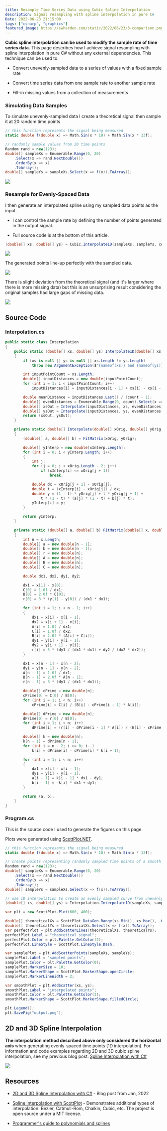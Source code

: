 ```yaml
---
title: Resample Time Series Data using Cubic Spline Interpolation
description: Signal resampling with spline interpolation in pure C#
Date: 2022-06-23 21:15:00
tags: ["csharp", "graphics"]
featured_image: https://swharden.com/static/2022/06/23/3-comparison.png
---
```


**Cubic spline interpolation can be used to modify the sample rate of time series data.** This page describes how I achieve signal resampling with spline interpolation in pure C# without any external dependencies. This technique can be used to:

* Convert unevenly-sampled data to a series of values with a fixed sample rate

* Convert time series data from one sample rate to another sample rate

* Fill-in missing values from a collection of measurements

### Simulating Data Samples

To simulate unevenly-sampled data I create a theoretical signal then sample it at 20 random time points.

```cs
// this function represents the signal being measured
static double f(double x) => Math.Sin(x * 10) + Math.Sin(x * 13f);

// randomly sample values from 20 time points
Random rand = new(123);
double[] sampleXs = Enumerable.Range(0, 20)
    .Select(x => rand.NextDouble())
    .OrderBy(x => x)
    .ToArray();
double[] sampleYs = sampleXs.Select(x => f(x)).ToArray();
```

<img src="https://swharden.com/static/2022/06/23/1-samples-only.png" class="mx-auto d-block mb-5">

### Resample for Evenly-Spaced Data

I then generate an interpolated spline using my sampled data points as the input. 

* I can control the sample rate by defining the number of points generated in the output signal. 

* Full source code is at the bottom of this article.

```cs
(double[] xs, double[] ys) = Cubic.Interpolate1D(sampleXs, sampleYs, count: 50);
```

<img src="https://swharden.com/static/2022/06/23/2-resample-only.png" class="mx-auto d-block mb-5">

The generated points line-up perfectly with the sampled data.

<img src="https://swharden.com/static/2022/06/23/2-resample.png" class="mx-auto d-block mb-5">

There is slight deviation from the theoretical signal (and it's larger where there is more missing data) but this is an unsurprising result considering the original samples had large gaps of missing data.

<img src="https://swharden.com/static/2022/06/23/3-comparison.png" class="mx-auto d-block mb-5">

## Source Code

### Interpolation.cs

```cs
public static class Interpolation
{
    public static (double[] xs, double[] ys) Interpolate1D(double[] xs, double[] ys, int count)
    {
        if (xs is null || ys is null || xs.Length != ys.Length)
            throw new ArgumentException($"{nameof(xs)} and {nameof(ys)} must have same length");

        int inputPointCount = xs.Length;
        double[] inputDistances = new double[inputPointCount];
        for (int i = 1; i < inputPointCount; i++)
            inputDistances[i] = inputDistances[i - 1] + xs[i] - xs[i - 1];

        double meanDistance = inputDistances.Last() / (count - 1);
        double[] evenDistances = Enumerable.Range(0, count).Select(x => x * meanDistance).ToArray();
        double[] xsOut = Interpolate(inputDistances, xs, evenDistances);
        double[] ysOut = Interpolate(inputDistances, ys, evenDistances);
        return (xsOut, ysOut);
    }

    private static double[] Interpolate(double[] xOrig, double[] yOrig, double[] xInterp)
    {
        (double[] a, double[] b) = FitMatrix(xOrig, yOrig);

        double[] yInterp = new double[xInterp.Length];
        for (int i = 0; i < yInterp.Length; i++)
        {
            int j;
            for (j = 0; j < xOrig.Length - 2; j++)
                if (xInterp[i] <= xOrig[j + 1])
                    break;

            double dx = xOrig[j + 1] - xOrig[j];
            double t = (xInterp[i] - xOrig[j]) / dx;
            double y = (1 - t) * yOrig[j] + t * yOrig[j + 1] +
                t * (1 - t) * (a[j] * (1 - t) + b[j] * t);
            yInterp[i] = y;
        }

        return yInterp;
    }

    private static (double[] a, double[] b) FitMatrix(double[] x, double[] y)
    {
        int n = x.Length;
        double[] a = new double[n - 1];
        double[] b = new double[n - 1];
        double[] r = new double[n];
        double[] A = new double[n];
        double[] B = new double[n];
        double[] C = new double[n];

        double dx1, dx2, dy1, dy2;

        dx1 = x[1] - x[0];
        C[0] = 1.0f / dx1;
        B[0] = 2.0f * C[0];
        r[0] = 3 * (y[1] - y[0]) / (dx1 * dx1);

        for (int i = 1; i < n - 1; i++)
        {
            dx1 = x[i] - x[i - 1];
            dx2 = x[i + 1] - x[i];
            A[i] = 1.0f / dx1;
            C[i] = 1.0f / dx2;
            B[i] = 2.0f * (A[i] + C[i]);
            dy1 = y[i] - y[i - 1];
            dy2 = y[i + 1] - y[i];
            r[i] = 3 * (dy1 / (dx1 * dx1) + dy2 / (dx2 * dx2));
        }

        dx1 = x[n - 1] - x[n - 2];
        dy1 = y[n - 1] - y[n - 2];
        A[n - 1] = 1.0f / dx1;
        B[n - 1] = 2.0f * A[n - 1];
        r[n - 1] = 3 * (dy1 / (dx1 * dx1));

        double[] cPrime = new double[n];
        cPrime[0] = C[0] / B[0];
        for (int i = 1; i < n; i++)
            cPrime[i] = C[i] / (B[i] - cPrime[i - 1] * A[i]);

        double[] dPrime = new double[n];
        dPrime[0] = r[0] / B[0];
        for (int i = 1; i < n; i++)
            dPrime[i] = (r[i] - dPrime[i - 1] * A[i]) / (B[i] - cPrime[i - 1] * A[i]);

        double[] k = new double[n];
        k[n - 1] = dPrime[n - 1];
        for (int i = n - 2; i >= 0; i--)
            k[i] = dPrime[i] - cPrime[i] * k[i + 1];

        for (int i = 1; i < n; i++)
        {
            dx1 = x[i] - x[i - 1];
            dy1 = y[i] - y[i - 1];
            a[i - 1] = k[i - 1] * dx1 - dy1;
            b[i - 1] = -k[i] * dx1 + dy1;
        }

        return (a, b);
    }
}
```

### Program.cs

This is the source code I used to generate the figures on this page. 

Plots were generated using [ScottPlot.NET](https://scottplot.net).

```cs
// this function represents the signal being measured
static double f(double x) => Math.Sin(x * 10) + Math.Sin(x * 13f);

// create points representing randomly sampled time points of a smooth curve
Random rand = new(123);
double[] sampleXs = Enumerable.Range(0, 20)
    .Select(x => rand.NextDouble())
    .OrderBy(x => x)
    .ToArray();
double[] sampleYs = sampleXs.Select(x => f(x)).ToArray();

// use 1D interpolation to create an evenly sampled curve from unevenly sampled data
(double[] xs, double[] ys) = Interpolation.Interpolate1D(sampleXs, sampleYs, count: 50);

var plt = new ScottPlot.Plot(600, 400);

double[] theoreticalXs = ScottPlot.DataGen.Range(xs.Min(), xs.Max(), .01);
double[] theoreticalYs = theoreticalXs.Select(x => f(x)).ToArray();
var perfectPlot = plt.AddScatterLines(theoreticalXs, theoreticalYs);
perfectPlot.Label = "theoretical signal";
perfectPlot.Color = plt.Palette.GetColor(2);
perfectPlot.LineStyle = ScottPlot.LineStyle.Dash;

var samplePlot = plt.AddScatterPoints(sampleXs, sampleYs);
samplePlot.Label = "sampled points";
samplePlot.Color = plt.Palette.GetColor(0);
samplePlot.MarkerSize = 10;
samplePlot.MarkerShape = ScottPlot.MarkerShape.openCircle;
samplePlot.MarkerLineWidth = 2;

var smoothPlot = plt.AddScatter(xs, ys);
smoothPlot.Label = "interpolated points";
smoothPlot.Color = plt.Palette.GetColor(3);
smoothPlot.MarkerShape = ScottPlot.MarkerShape.filledCircle;

plt.Legend();
plt.SaveFig("output.png");
```

## 2D and 3D Spline Interpolation

**The interpolation method described above only considered the horizontal axis** when generating evenly-spaced time points (1D interpolation). For information and code examples regarding 2D and 3D cubic spline interpolation, see my previous blog post: [Spline Interpolation with C#](https://swharden.com/blog/2022-01-22-spline-interpolation/) 

<a href="https://swharden.com/blog/2022-01-22-spline-interpolation/"><img src="https://swharden.com/static/2022/01/22/screenshot.gif" class="mx-auto d-block mb-5"></a>

## Resources

* [2D and 3D Spline Interpolation with C#](https://swharden.com/blog/2022-01-22-spline-interpolation/) - Blog post from Jan, 2022

* [Spline Interpolation with ScottPlot](https://scottplot.net/cookbook/4.1/category/misc/#spline-interpolation) - Demonstrates additional types of interpolation: Bezier, Catmull-Rom, Chaikin, Cubic, etc. The project is open source under a MIT license.

* [Programmer's guide to polynomials and splines](https://wordsandbuttons.online/programmers_guide_to_polynomials_and_splines.html)
